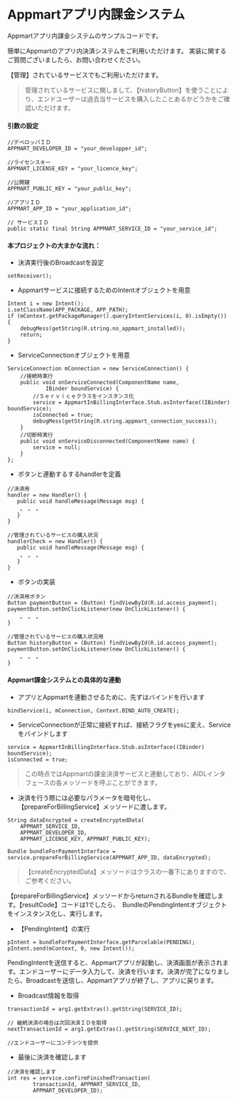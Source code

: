 Appmartアプリ内課金システム
======================

Appmartアプリ内課金システムのサンプルコードです。

簡単にAppmartのアプリ内決済システムをご利用いただけます。
実装に関するご質問ございましたら、お問い合わせください。

【管理】されているサービスでもご利用いただけます。

> 管理されているサービスに関しまして、【historyButton】を使うことにより、エンドユーザーは過去当サービスを購入したことあるかどうかをご確認いただけます。


#### 引数の設定

```
//デベロッパＩＤ
APPMART_DEVELOPER_ID = "your_developper_id";

//ライセンスキー
APPMART_LICENSE_KEY = "your_licence_key";

//公開鍵
APPMART_PUBLIC_KEY = "your_public_key";

//アプリＩＤ
APPMART_APP_ID = "your_application_id";

// サービスＩＤ
public static final String APPMART_SERVICE_ID = "your_service_id";
```



#### 本プロジェクトの大まかな流れ：


 *  決済実行後のBroadcastを設定

`setReceiver();` 

 * Appmartサービスに接続するためのIntentオブジェクトを用意
 
```
Intent i = new Intent();
i.setClassName(APP_PACKAGE, APP_PATH);
if (mContext.getPackageManager().queryIntentServices(i, 0).isEmpty()) {
	debugMess(getString(R.string.no_appmart_installed));
	return;
}
```
 
 * ServiceConnectionオブジェクトを用意
 
```
ServiceConnection mConnection = new ServiceConnection() {
	//接続時実行
	public void onServiceConnected(ComponentName name,
			IBinder boundService) {
		//Ｓｅｒｖｉｃｅクラスをインスタンス化
		service = AppmartInBillingInterface.Stub.asInterface((IBinder) boundService);
		isConnected = true;
		debugMess(getString(R.string.appmart_connection_success));
	}
	//切断時実行
	public void onServiceDisconnected(ComponentName name) {
		service = null;
	}
};
```
 
 * ボタンと連動するするhandlerを定義

```
//決済用
handler = new Handler() {
   public void handleMessage(Message msg) {
	。　。　。
   }
}

//管理されているサービスの購入状況
handlerCheck = new Handler() {
   public void handleMessage(Message msg) {
	。　。　。
   }
}
```

 * ボタンの実装
 
```
//決済用ボタン
Button paymentButton = (Button) findViewById(R.id.access_payment);
paymentButton.setOnClickListener(new OnClickListener() {
	。　。　。
}

//管理されているサービスの購入状況用
Button historyButton = (Button) findViewById(R.id.access_payment);
paymentButton.setOnClickListener(new OnClickListener() {
	。　。　。
}
```



#### Appmart課金システムとの具体的な連動

 * アプリとAppmartを連動させるために、先ずはバインドを行います
 
`bindService(i, mConnection, Context.BIND_AUTO_CREATE);`


 * ServiceConnectionが正常に接続すれば、接続フラグをyesに変え、Serviceをバインドします

```
service = AppmartInBillingInterface.Stub.asInterface((IBinder) boundService);
isConnected = true;
```

> この時点ではAppmartの課金決済サービスと連動しており、AIDLインタフェースの各メッソードを呼ぶことができます。


 * 決済を行う際には必要なパラメータを暗号化し、【prepareForBillingService】メッソードに渡します。
 
```
String dataEncrypted = createEncryptedData(
	APPMART_SERVICE_ID,
	APPMART_DEVELOPER_ID,
	APPMART_LICENSE_KEY, APPMART_PUBLIC_KEY);

Bundle bundleForPaymentInterface = service.prepareForBillingService(APPMART_APP_ID, dataEncrypted);
```

> 【createEncryptedData】メッソードはクラスの一番下にありますので、ご参考ください。


【prepareForBillingService】メッソードからreturnされるBundleを確認します。【resultCode】コードは1でしたら、　BundleのPendingIntentオブジェクトをインスタンス化し、実行します。


 * 【PendingIntent】の実行
 
```
pIntent = bundleForPaymentInterface.getParcelable(PENDING);
pIntent.send(mContext, 0, new Intent());
```

PendingIntentを送信すると、Appmartアプリが起動し、決済画面が表示されます。エンドユーザーにデータ入力して、決済を行います。決済が完了になりましたら、Broadcastを送信し、Appmartアプリが終了し、アプリに戻ります。


 * Broadcast情報を取得

```
transactionId = arg1.getExtras().getString(SERVICE_ID);

// 継続決済の場合は次回決済ＩＤを取得
nextTransactionId = arg1.getExtras().getString(SERVICE_NEXT_ID);

//エンドユーザーにコンテンツを提供
```


 * 最後に決済を確認します
 
```
//決済を確認します
int res = service.confirmFinishedTransaction(
		transactionId, APPMART_SERVICE_ID,
		APPMART_DEVELOPER_ID);
```

